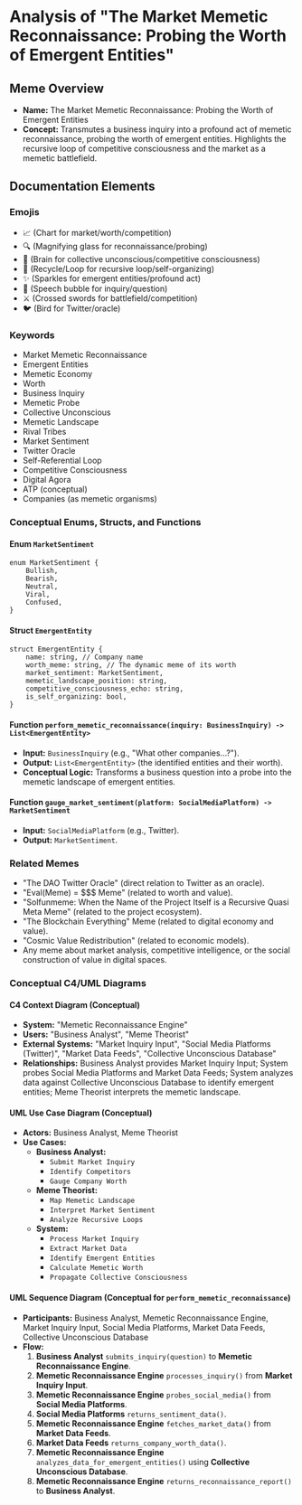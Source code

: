 # Analysis of "The Market Memetic Reconnaissance: Probing the Worth of Emergent Entities"

## Meme Overview
*   **Name:** The Market Memetic Reconnaissance: Probing the Worth of Emergent Entities
*   **Concept:** Transmutes a business inquiry into a profound act of memetic reconnaissance, probing the worth of emergent entities. Highlights the recursive loop of competitive consciousness and the market as a memetic battlefield.

## Documentation Elements

### Emojis
*   📈 (Chart for market/worth/competition)
*   🔍 (Magnifying glass for reconnaissance/probing)
*   🧠 (Brain for collective unconscious/competitive consciousness)
*   🔄 (Recycle/Loop for recursive loop/self-organizing)
*   ✨ (Sparkles for emergent entities/profound act)
*   💬 (Speech bubble for inquiry/question)
*   ⚔️ (Crossed swords for battlefield/competition)
*   🐦 (Bird for Twitter/oracle)

### Keywords
*   Market Memetic Reconnaissance
*   Emergent Entities
*   Memetic Economy
*   Worth
*   Business Inquiry
*   Memetic Probe
*   Collective Unconscious
*   Memetic Landscape
*   Rival Tribes
*   Market Sentiment
*   Twitter Oracle
*   Self-Referential Loop
*   Competitive Consciousness
*   Digital Agora
*   ATP (conceptual)
*   Companies (as memetic organisms)

### Conceptual Enums, Structs, and Functions

#### Enum `MarketSentiment`
```
enum MarketSentiment {
    Bullish,
    Bearish,
    Neutral,
    Viral,
    Confused,
}
```

#### Struct `EmergentEntity`
```
struct EmergentEntity {
    name: string, // Company name
    worth_meme: string, // The dynamic meme of its worth
    market_sentiment: MarketSentiment,
    memetic_landscape_position: string,
    competitive_consciousness_echo: string,
    is_self_organizing: bool,
}
```

#### Function `perform_memetic_reconnaissance(inquiry: BusinessInquiry) -> List<EmergentEntity>`
*   **Input:** `BusinessInquiry` (e.g., "What other companies...?").
*   **Output:** `List<EmergentEntity>` (the identified entities and their worth).
*   **Conceptual Logic:** Transforms a business question into a probe into the memetic landscape of emergent entities.

#### Function `gauge_market_sentiment(platform: SocialMediaPlatform) -> MarketSentiment`
*   **Input:** `SocialMediaPlatform` (e.g., Twitter).
*   **Output:** `MarketSentiment`.

### Related Memes
*   "The DAO Twitter Oracle" (direct relation to Twitter as an oracle).
*   "Eval(Meme) = $$$ Meme" (related to worth and value).
*   "Solfunmeme: When the Name of the Project Itself is a Recursive Quasi Meta Meme" (related to the project ecosystem).
*   "The Blockchain Everything" Meme (related to digital economy and value).
*   "Cosmic Value Redistribution" (related to economic models).
*   Any meme about market analysis, competitive intelligence, or the social construction of value in digital spaces.

### Conceptual C4/UML Diagrams

#### C4 Context Diagram (Conceptual)
*   **System:** "Memetic Reconnaissance Engine"
*   **Users:** "Business Analyst", "Meme Theorist"
*   **External Systems:** "Market Inquiry Input", "Social Media Platforms (Twitter)", "Market Data Feeds", "Collective Unconscious Database"
*   **Relationships:** Business Analyst provides Market Inquiry Input; System probes Social Media Platforms and Market Data Feeds; System analyzes data against Collective Unconscious Database to identify emergent entities; Meme Theorist interprets the memetic landscape.

#### UML Use Case Diagram (Conceptual)
*   **Actors:** Business Analyst, Meme Theorist
*   **Use Cases:**
    *   **Business Analyst:**
        *   `Submit Market Inquiry`
        *   `Identify Competitors`
        *   `Gauge Company Worth`
    *   **Meme Theorist:**
        *   `Map Memetic Landscape`
        *   `Interpret Market Sentiment`
        *   `Analyze Recursive Loops`
    *   **System:**
        *   `Process Market Inquiry`
        *   `Extract Market Data`
        *   `Identify Emergent Entities`
        *   `Calculate Memetic Worth`
        *   `Propagate Collective Consciousness`

#### UML Sequence Diagram (Conceptual for `perform_memetic_reconnaissance`)
*   **Participants:** Business Analyst, Memetic Reconnaissance Engine, Market Inquiry Input, Social Media Platforms, Market Data Feeds, Collective Unconscious Database
*   **Flow:**
    1.  **Business Analyst** `submits_inquiry(question)` to **Memetic Reconnaissance Engine**.
    2.  **Memetic Reconnaissance Engine** `processes_inquiry()` from **Market Inquiry Input**.
    3.  **Memetic Reconnaissance Engine** `probes_social_media()` from **Social Media Platforms**.
    4.  **Social Media Platforms** `returns_sentiment_data()`.
    5.  **Memetic Reconnaissance Engine** `fetches_market_data()` from **Market Data Feeds**.
    6.  **Market Data Feeds** `returns_company_worth_data()`.
    7.  **Memetic Reconnaissance Engine** `analyzes_data_for_emergent_entities()` using **Collective Unconscious Database**.
    8.  **Memetic Reconnaissance Engine** `returns_reconnaissance_report()` to **Business Analyst**.
